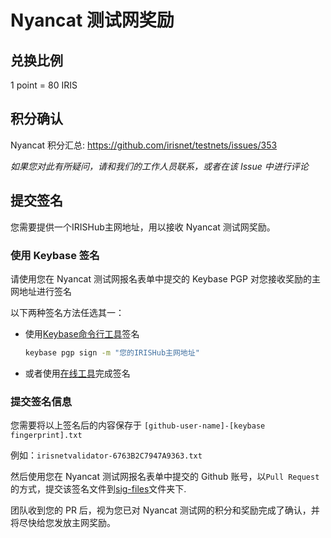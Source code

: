 # Nyancat 测试网奖励

## 兑换比例

1 point = 80 IRIS

## 积分确认

Nyancat 积分汇总: <https://github.com/irisnet/testnets/issues/353>

*如果您对此有所疑问，请和我们的工作人员联系，或者在该 Issue 中进行评论*

## 提交签名

您需要提供一个IRISHub主网地址，用以接收 Nyancat 测试网奖励。

### 使用 Keybase 签名

请使用您在 Nyancat 测试网报名表单中提交的 Keybase PGP 对您接收奖励的主网地址进行签名

以下两种签名方法任选其一：

- 使用[Keybase命令行工具](https://keybase.io/docs/command_line)签名

    ```bash
    keybase pgp sign -m "您的IRISHub主网地址"
    ```

- 或者使用[在线工具](https://keybase.io/sign)完成签名

### 提交签名信息

您需要将以上签名后的内容保存于 `[github-user-name]-[keybase fingerprint].txt`

例如：`irisnetvalidator-6763B2C7947A9363.txt`

然后使用您在 Nyancat 测试网报名表单中提交的 Github 账号，以`Pull Request`的方式，提交该签名文件到[sig-files](https://github.com/irisnet/betanet/tree/master/nyancat-reward-claims/sig-files)文件夹下.

团队收到您的 PR 后，视为您已对 Nyancat 测试网的积分和奖励完成了确认，并将尽快给您发放主网奖励。
